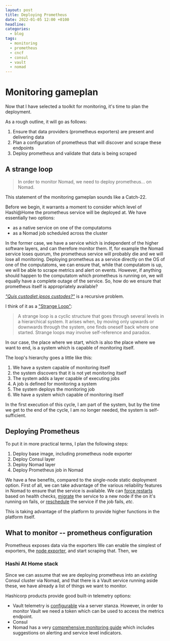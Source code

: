 ```yaml
---
layout: post
title: Deploying Prometheus
date: 2022-01-05 12:00 +0100
headline:
categories:
  - blog
tags:
  - monitoring
  - prometheus
  - cncf
  - consul
  - vault
  - nomad
---
```


# Monitoring gameplan

Now that I have selected a toolkit for monitoring, it's time to plan the deployment.

As a rough outline, it will go as follows:

1. Ensure that data providers (prometheus exporters) are present and delivering data
1. Plan a configuration of prometheus that will discover and scrape these endpoints
1. Deploy prometheus and validate that data is being scraped

## A strange loop

> In order to monitor Nomad, we need to deploy prometheus... on Nomad.

This statement of the monitoring gameplan sounds like a Catch-22.

Before we begin, it warrants a moment to consider which level of Hashi@Home the prometheus service will be deployed at.
We have essentially two options:

- as a native service on one of the computatoms
- as a Nomad job scheduled across the cluster

In the former case, we have a service which is independent of the higher software layers, and can therefore monitor them.
If, for example the Nomad service loses quorum, the prometheus service will probably die and we will lose all monitoring.
Deploying prometheus as a service directly on the OS of one of the computatoms, we can ensure that, while that computatom is up, we will be able to scrape metrics and alert on events.
However, if anything should happen to the computatom which prometheus is running on, we will equally have a complete outage of the service.
So, how do we ensure that prometheus itself is appropriately available?

[_"Quis custodiet ipsos custodes?"_](https://en.wikipedia.org/wiki/Quis_custodiet_ipsos_custodes%3F) is a recursive problem.

I think of it as a ["Strange Loop"](https://en.wikipedia.org/wiki/Strange_loop):

> A strange loop is a cyclic structure that goes through several levels in a hierarchical system. It arises when, by moving only upwards or downwards through the system, one finds oneself back where one started. Strange loops may involve self-reference and paradox.

In our case, the place where we start, which is also the place where we want to end, is a system which is capable of monitoring itself.

The loop's hierarchy goes a little like this:

1. We have a system capable of monitoring itself
1. the system discovers that it is not yet monitoring itself
1. The system adds a layer capable of executing jobs
1. A job is defined for monitoring a system
1. The system deploys the monitoring job
1. We have a system which capable of monitoring itself

In the first execution of this cycle, I am part of the system, but by the time we get to the end of the cycle, I am no longer needed, the system is self-sufficient.

## Deploying Prometheus

To put it in more practical terms, I plan the following steps:

1. Deploy base image, including prometheus node exporter
1. Deploy Consul layer
1. Deploy Nomad layer
1. Deploy Prometheus job in Nomad

We have a few benefits, compared to the single-node static deployment option.
First of all, we can take advantage of the various reliability features in Nomad to ensure that the service is available.
We can [force restarts](https://www.nomadproject.io/docs/job-specification/check_restart) based on health checks, [migrate](https://www.nomadproject.io/docs/job-specification/migrate) the service to a new node if the on it's running on fails, or [reschedule](https://www.nomadproject.io/docs/job-specification/reschedule) the service if the job fails, _etc_.

This is taking advantage of the platform to provide higher functions in the platform itself.

## What to monitor -- prometheus configuration

Prometheus exposes data via the exporters
We can enable the simplest of exporters, the [node exporter](https://github.com/prometheus/node_exporter), and start scraping that.
Then, we

### Hashi At Home stack

Since we can assume that we are deploying prometheus into an _existing_ Consul cluster via Nomad, and that there is a Vault service running aside these, we have already a list of things we want to monitor.

Hashicorp products provide good built-in telemetry options:

- Vault telemetry is [configurable](https://www.vaultproject.io/docs/configuration/telemetry) via a server stanza. However, in order to monitor Vault we need a token which can be used to access the metrics endpoint.
- Consul
- Nomad has a very [comprehensive monitoring guide](https://www.nomadproject.io/docs/operations/monitoring-nomad) which includes suggestions on alerting and service level indicators.

<!--  -->
